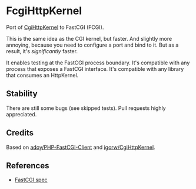 # FcgiHttpKernel

Port of [CgiHttpKernel](https://github.com/igorw/CgiHttpKernel) to FastCGI
(FCGI).

This is the same idea as the CGI kernel, but faster. And slightly more
annoying, because you need to configure a port and bind to it. But as a
result, it's *significantly* faster.

It enables testing at the FastCGI process boundary. It's compatible with any
process that exposes a FastCGI interface. It's compatible with any library
that consumes an HttpKernel.

## Stability

There are still some bugs (see skipped tests). Pull requests highly
appreciated.

## Credits

Based on [adoy/PHP-FastCGI-Client](https://github.com/adoy/PHP-FastCGI-Client)
and [igorw/CgiHttpKernel](https://github.com/igorw/CgiHttpKernel).

## References

* [FastCGI spec](http://www.fastcgi.com/drupal/node/6?q=node/22)
